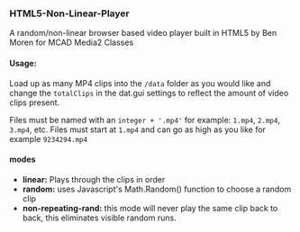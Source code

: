 ### HTML5-Non-Linear-Player

A random/non-linear browser based video player built in HTML5
by Ben Moren for MCAD Media2 Classes

#### Usage:
Load up as many MP4 clips into the `/data` folder as you would like and change the `totalClips` in the dat.gui settings to reflect the amount of video clips present.

Files must be named with an `integer + '.mp4'` for example: `1.mp4`, `2.mp4`, `3.mp4`, etc. Files must start at `1.mp4` and can go as high as you like for example `9234294.mp4`

#### modes
+ <b>linear:</b> Plays through the clips in order
+ <b>random:</b> uses Javascript's Math.Random() function to choose a random clip
+ <b>non-repeating-rand:</b> this mode will never play the same clip back to back, this eliminates visible random runs.


